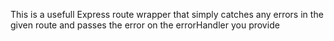 This is a usefull Express route wrapper that simply catches any errors in the given
route and passes the error on the errorHandler you provide
